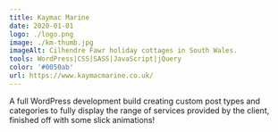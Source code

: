```yaml
---
title: Kaymac Marine
date: 2020-01-01
logo: ./logo.png
image: ./km-thumb.jpg
imageAlt: Cilhendre Fawr holiday cottages in South Wales.
tools: WordPress|CSS|SASS|JavaScript|jQuery
color: '#0050ab'
url: https://www.kaymacmarine.co.uk/
---
```

A full WordPress development build creating custom post types and categories to fully display the range of services provided by the client, finished off with some slick animations!